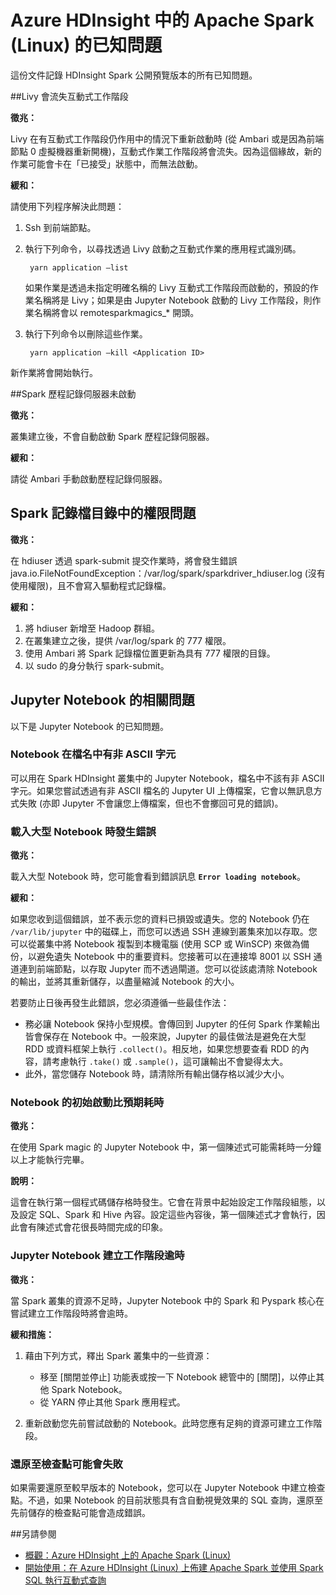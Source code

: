 <properties 
	pageTitle="HDInsight 中的 Apache Spark 的已知問題 | Microsoft Azure" 
	description="HDInsight 中的 Apache Spark 的已知問題" 
	services="hdinsight" 
	documentationCenter="" 
	authors="mumian" 
	manager="paulettm" 
	editor="cgronlun"
	tags="azure-portal"/>

<tags 
	ms.service="hdinsight" 
	ms.workload="big-data" 
	ms.tgt_pltfrm="na" 
	ms.devlang="na" 
	ms.topic="article" 
	ms.date="04/08/2016" 
	ms.author="nitinme"/>

# Azure HDInsight 中的 Apache Spark (Linux) 的已知問題

這份文件記錄 HDInsight Spark 公開預覽版本的所有已知問題。

##Livy 會流失互動式工作階段
 
**徵兆：**

Livy 在有互動式工作階段仍作用中的情況下重新啟動時 (從 Ambari 或是因為前端節點 0 虛擬機器重新開機)，互動式作業工作階段將會流失。因為這個緣故，新的作業可能會卡在「已接受」狀態中，而無法啟動。

**緩和：**

請使用下列程序解決此問題：

1. Ssh 到前端節點。 
2. 執行下列命令，以尋找透過 Livy 啟動之互動式作業的應用程式識別碼。 

        yarn application –list

    如果作業是透過未指定明確名稱的 Livy 互動式工作階段而啟動的，預設的作業名稱將是 Livy；如果是由 Jupyter Notebook 啟動的 Livy 工作階段，則作業名稱將會以 remotesparkmagics\_* 開頭。

3. 執行下列命令以刪除這些作業。

        yarn application –kill <Application ID>

新作業將會開始執行。

##Spark 歷程記錄伺服器未啟動 

**徵兆：**
 
叢集建立後，不會自動啟動 Spark 歷程記錄伺服器。

**緩和：**

請從 Ambari 手動啟動歷程記錄伺服器。

## Spark 記錄檔目錄中的權限問題 

**徵兆：**
 
在 hdiuser 透過 spark-submit 提交作業時，將會發生錯誤 java.io.FileNotFoundException：/var/log/spark/sparkdriver\_hdiuser.log (沒有使用權限)，且不會寫入驅動程式記錄檔。

**緩和：**
 
1. 將 hdiuser 新增至 Hadoop 群組。 
2. 在叢集建立之後，提供 /var/log/spark 的 777 權限。 
3. 使用 Ambari 將 Spark 記錄檔位置更新為具有 777 權限的目錄。  
4. 以 sudo 的身分執行 spark-submit。  

## Jupyter Notebook 的相關問題

以下是 Jupyter Notebook 的已知問題。

### Notebook 在檔名中有非 ASCII 字元

可以用在 Spark HDInsight 叢集中的 Jupyter Notebook，檔名中不該有非 ASCII 字元。如果您嘗試透過有非 ASCII 檔名的 Jupyter UI 上傳檔案，它會以無訊息方式失敗 (亦即 Jupyter 不會讓您上傳檔案，但也不會擲回可見的錯誤)。

### 載入大型 Notebook 時發生錯誤

**徵兆：**

載入大型 Notebook 時，您可能會看到錯誤訊息 **`Error loading notebook`**。

**緩和：**

如果您收到這個錯誤，並不表示您的資料已損毀或遺失。您的 Notebook 仍在 `/var/lib/jupyter` 中的磁碟上，而您可以透過 SSH 連線到叢集來加以存取。您可以從叢集中將 Notebook 複製到本機電腦 (使用 SCP 或 WinSCP) 來做為備份，以避免遺失 Notebook 中的重要資料。您接著可以在連接埠 8001 以 SSH 通道連到前端節點，以存取 Jupyter 而不透過閘道。您可以從該處清除 Notebook 的輸出，並將其重新儲存，以盡量縮減 Notebook 的大小。

若要防止日後再發生此錯誤，您必須遵循一些最佳作法：

* 務必讓 Notebook 保持小型規模。會傳回到 Jupyter 的任何 Spark 作業輸出皆會保存在 Notebook 中。一般來說，Jupyter 的最佳做法是避免在大型 RDD 或資料框架上執行 `.collect()`。相反地，如果您想要查看 RDD 的內容，請考慮執行 `.take()` 或 `.sample()`，這可讓輸出不會變得太大。
* 此外，當您儲存 Notebook 時，請清除所有輸出儲存格以減少大小。

### Notebook 的初始啟動比預期耗時 

**徵兆：**

在使用 Spark magic 的 Jupyter Notebook 中，第一個陳述式可能需耗時一分鐘以上才能執行完畢。

**說明：**
 
這會在執行第一個程式碼儲存格時發生。它會在背景中起始設定工作階段組態，以及設定 SQL、Spark 和 Hive 內容。設定這些內容後，第一個陳述式才會執行，因此會有陳述式會花很長時間完成的印象。

### Jupyter Notebook 建立工作階段逾時

**徵兆：**

當 Spark 叢集的資源不足時，Jupyter Notebook 中的 Spark 和 Pyspark 核心在嘗試建立工作階段時將會逾時。

**緩和措施：**

1. 藉由下列方式，釋出 Spark 叢集中的一些資源：

    - 移至 [關閉並停止] 功能表或按一下 Notebook 總管中的 [關閉]，以停止其他 Spark Notebook。
    - 從 YARN 停止其他 Spark 應用程式。

2. 重新啟動您先前嘗試啟動的 Notebook。此時您應有足夠的資源可建立工作階段。

### 還原至檢查點可能會失敗

如果需要還原至較早版本的 Notebook，您可以在 Jupyter Notebook 中建立檢查點。不過，如果 Notebook 的目前狀態具有含自動視覺效果的 SQL 查詢，還原至先前儲存的檢查點可能會造成錯誤。

##另請參閱

- [概觀：Azure HDInsight 上的 Apache Spark (Linux)](hdinsight-apache-spark-overview.md)
- [開始使用：在 Azure HDInsight (Linux) 上佈建 Apache Spark 並使用 Spark SQL 執行互動式查詢](hdinsight-apache-spark-jupyter-spark-sql.md)

<!---HONumber=AcomDC_0413_2016-->